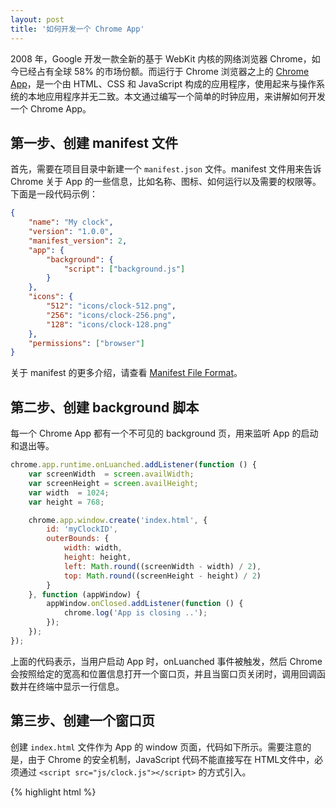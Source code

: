 ```yaml
---
layout: post
title: '如何开发一个 Chrome App'
---
```


2008 年，Google 开发一款全新的基于 WebKit 内核的网络浏览器 Chrome，如今已经占有全球 58% 的市场份额。而运行于 Chrome 浏览器之上的 [Chrome App](https://developer.chrome.com/apps/about_apps)，是一个由 HTML、CSS 和 JavaScript 构成的应用程序，使用起来与操作系统的本地应用程序并无二致。本文通过编写一个简单的时钟应用，来讲解如何开发一个 Chrome App。

## 第一步、创建 manifest 文件

首先，需要在项目目录中新建一个 `manifest.json` 文件。manifest 文件用来告诉 Chrome 关于 App 的一些信息，比如名称、图标、如何运行以及需要的权限等。下面是一段代码示例：

~~~json
{
    "name": "My clock",
    "version": "1.0.0",
    "manifest_version": 2,
    "app": {
        "background": {
            "script": ["background.js"]
        }
    },
    "icons": {
        "512": "icons/clock-512.png",
        "256": "icons/clock-256.png",
        "128": "icons/clock-128.png"
    },
    "permissions": ["browser"]
}
~~~

关于 manifest 的更多介绍，请查看 [Manifest File Format](https://developer.chrome.com/apps/manifest)。

## 第二步、创建 background 脚本

每一个 Chrome App 都有一个不可见的 background 页，用来监听 App 的启动和退出等。

~~~js
chrome.app.runtime.onLuanched.addListener(function () {
    var screenWidth  = screen.availWidth;
    var screenHeight = screen.availHeight;
    var width  = 1024;
    var height = 768;

    chrome.app.window.create('index.html', {
        id: 'myClockID',
        outerBounds: {
            width: width,
            height: height,
            left: Math.round((screenWidth - width) / 2),
            top: Math.round((screenHeight - height) / 2)
        }
    }, function (appWindow) {
        appWindow.onClosed.addListener(function () {
            chrome.log('App is closing ..');
        });
    });
});
~~~

上面的代码表示，当用户启动 App 时，onLuanched 事件被触发，然后 Chrome 会按照给定的宽高和位置信息打开一个窗口页，并且当窗口页关闭时，调用回调函数并在终端中显示一行信息。

## 第三步、创建一个窗口页

创建 `index.html` 文件作为 App 的 window 页面，代码如下所示。需要注意的是，由于 Chrome 的安全机制，JavaScript 代码不能直接写在 HTML文件中，必须通过 `<script src="js/clock.js"></script>` 的方式引入。

{% highlight html %}
<!doctype html>
<html>
<head>
    <meta charset="utf-8">
    <title>My clock</title>
    <link rel="stylesheet" href="css/styles.css">
</head>
<body>
    <div id="clock"></div>
    <script src="js/clock.js"><script>
</body>
</html>
{% endhighlight %}

## 第四步、添加 CSS 样式和 JS 逻辑

为第三步中创建的 HTML 文件添加一些简单的样式：

~~~css
#clock {
    width: 600px;
    margin: 200px auto 0 auto;
    font-family: monospace;
    font-size: 42px;
    text-align: center;
}
~~~

对应的 JavaScript 代码如下：

~~~js
function myClock(el) {
    var today = new Date();
    var h = today.getHours();
    var m = today.getMinutes();
    var s = today.getSeconds();

    m = (m >= 10) ? m : ('0' + m);
    s = (s >= 10) ? s : ('0' + s);
    el.innerHTML = h + ": " + m + ": " + s;
    setTimeOut(function () {
        myClock(el)
    }, 500);
}

var clock = document.getElementById('clock');
myClock(clock);
~~~


## 第五步、添加应用图标

将三种不同尺寸的应用图标放入 `icons` 目录中。

## 第六步、启动运行

首先，需要打开「扩展程序」页面，确定「开发者模式」为选中状态。然后点击「加载已解压的扩展程序」，选择本项目的目录并点「确定」按钮。

当加载完成后，打开一个新标签并点击时钟应用的图标，便可以启动我们开发的 Chrome App。

